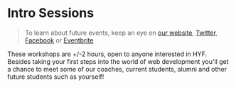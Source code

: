 # Intro Sessions

> To learn about future events, keep an eye on [our website](https://hackyourfuture.be), [Twitter](https://twitter.com/HackYFutureBE), [Facebook](https://www.facebook.com/HackYFutureBE/) or [Eventbrite](https://www.eventbrite.be/o/hackyourfuture-belgium-17962288989)

These workshops are +/-2 hours, open to anyone interested in HYF. Besides taking your first steps into the world of web development you'll get a chance to meet some of our coaches, current students, alumni and other future students such as yourself!

